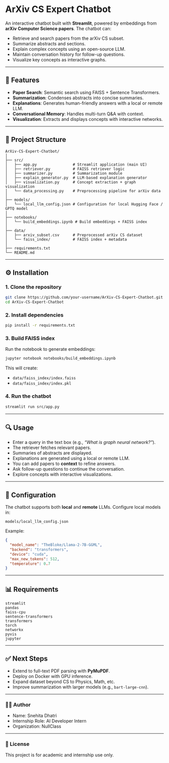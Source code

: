 # ArXiv CS Expert Chatbot

An interactive chatbot built with **Streamlit**, powered by embeddings from **arXiv Computer Science papers**. The chatbot can:

* Retrieve and search papers from the arXiv CS subset.
* Summarize abstracts and sections.
* Explain complex concepts using an open-source LLM.
* Maintain conversation history for follow-up questions.
* Visualize key concepts as interactive graphs.

---

## 🚀 Features

* **Paper Search**: Semantic search using FAISS + Sentence Transformers.
* **Summarization**: Condenses abstracts into concise summaries.
* **Explanations**: Generates human-friendly answers with a local or remote LLM.
* **Conversational Memory**: Handles multi-turn Q\&A with context.
* **Visualization**: Extracts and displays concepts with interactive networks.

---

## 📂 Project Structure

```
ArXiv-CS-Expert-Chatbot/
│
├── src/
│   ├── app.py                # Streamlit application (main UI)
│   ├── retriever.py          # FAISS retriever logic
│   ├── summarizer.py         # Summarization module
│   ├── explain_generator.py  # LLM-based explanation generator
│   ├── visualization.py      # Concept extraction + graph visualization
│   └── data_processing.py    # Preprocessing pipeline for arXiv data
│
├── models/
│   └── local_llm_config.json # Configuration for local Hugging Face / GPTQ model
│
├── notebooks/
│   └── build_embeddings.ipynb # Build embeddings + FAISS index
│
├── data/
│   ├── arxiv_subset.csv      # Preprocessed arXiv CS dataset
│   └── faiss_index/          # FAISS index + metadata
│
├── requirements.txt
└── README.md
```

---

## ⚙️ Installation

### 1. Clone the repository

```bash
git clone https://github.com/your-username/ArXiv-CS-Expert-Chatbot.git
cd ArXiv-CS-Expert-Chatbot
```

### 2. Install dependencies

```bash
pip install -r requirements.txt
```

### 3. Build FAISS index

Run the notebook to generate embeddings:

```bash
jupyter notebook notebooks/build_embeddings.ipynb
```

This will create:

* `data/faiss_index/index.faiss`
* `data/faiss_index/index.pkl`

### 4. Run the chatbot

```bash
streamlit run src/app.py
```

---

## 🔍 Usage

* Enter a query in the text box (e.g., *“What is graph neural network?”*).
* The retriever fetches relevant papers.
* Summaries of abstracts are displayed.
* Explanations are generated using a local or remote LLM.
* You can add papers to **context** to refine answers.
* Ask follow-up questions to continue the conversation.
* Explore concepts with interactive visualizations.

---

## 🧠 Configuration

The chatbot supports both **local** and **remote** LLMs. Configure local models in:

```
models/local_llm_config.json
```

Example:

```json
{
  "model_name": "TheBloke/Llama-2-7B-GGML",
  "backend": "transformers",
  "device": "cuda",
  "max_new_tokens": 512,
  "temperature": 0.7
}
```

---

## 📊 Requirements

```
streamlit
pandas
faiss-cpu
sentence-transformers
transformers
torch
networkx
pyvis
jupyter
```

---

## ✅ Next Steps

* Extend to full-text PDF parsing with **PyMuPDF**.
* Deploy on Docker with GPU inference.
* Expand dataset beyond CS to Physics, Math, etc.
* Improve summarization with larger models (e.g., `bart-large-cnn`).

---

### 🧑‍💻 Author
* Name: Snehita Dhatri
* Internship Role: AI Developer Intern
* Organization: NullClass
---

### 📜 License
This project is for academic and internship use only.

